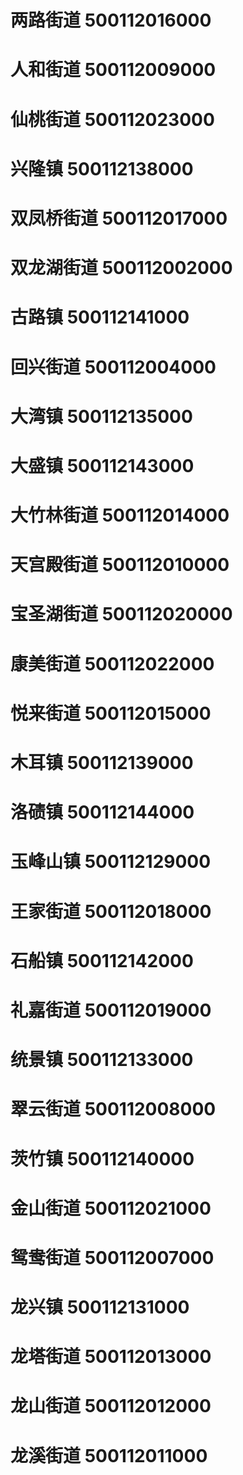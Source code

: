 # 两路街道 500112016000
# 人和街道 500112009000
# 仙桃街道 500112023000
# 兴隆镇 500112138000
# 双凤桥街道 500112017000
# 双龙湖街道 500112002000
# 古路镇 500112141000
# 回兴街道 500112004000
# 大湾镇 500112135000
# 大盛镇 500112143000
# 大竹林街道 500112014000
# 天宫殿街道 500112010000
# 宝圣湖街道 500112020000
# 康美街道 500112022000
# 悦来街道 500112015000
# 木耳镇 500112139000
# 洛碛镇 500112144000
# 玉峰山镇 500112129000
# 王家街道 500112018000
# 石船镇 500112142000
# 礼嘉街道 500112019000
# 统景镇 500112133000
# 翠云街道 500112008000
# 茨竹镇 500112140000
# 金山街道 500112021000
# 鸳鸯街道 500112007000
# 龙兴镇 500112131000
# 龙塔街道 500112013000
# 龙山街道 500112012000
# 龙溪街道 500112011000
